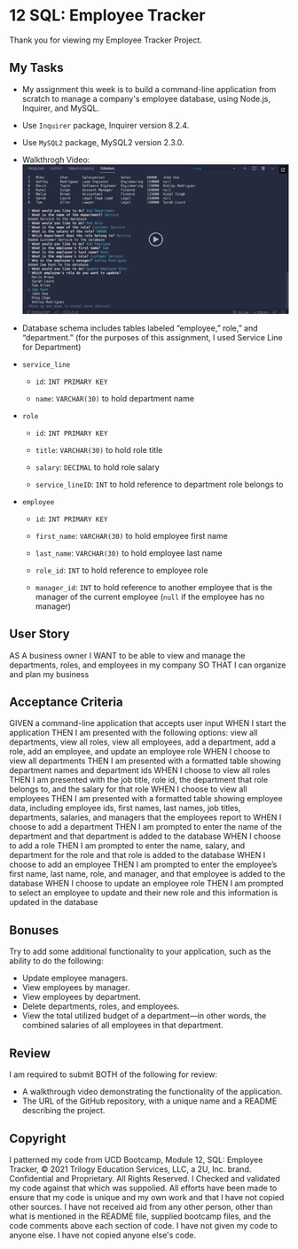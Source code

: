 # 12 SQL: Employee Tracker
Thank you for viewing my Employee Tracker Project.


## My Tasks
* My assignment this week is to build a command-line application from scratch to manage a company's employee database, using Node.js, Inquirer, and MySQL.
* Use `Inquirer` package, Inquirer version 8.2.4. 
* Use `MySQL2` package, MySQL2 version 2.3.0.

* Walkthrogh Video: [![A video thumbnail shows the command-line employee management application with a play button overlaying the view.](./Assets/12-sql-homework-video-thumbnail.png)](https://2u-20.wistia.com/medias/2lnle7xnpk) 

* Database schema includes tables labeled “employee,” role,” and “department.” (for the purposes of this assignment, I used Service Line for Department)
* `service_line`

    * `id`: `INT PRIMARY KEY`

    * `name`: `VARCHAR(30)` to hold department name

* `role`

    * `id`: `INT PRIMARY KEY`

    * `title`: `VARCHAR(30)` to hold role title

    * `salary`: `DECIMAL` to hold role salary

    * `service_lineID`: `INT` to hold reference to department role belongs to

* `employee`

    * `id`: `INT PRIMARY KEY`

    * `first_name`: `VARCHAR(30)` to hold employee first name

    * `last_name`: `VARCHAR(30)` to hold employee last name

    * `role_id`: `INT` to hold reference to employee role

    * `manager_id`: `INT` to hold reference to another employee that is the manager of the current employee (`null` if the employee has no manager)

## User Story
AS A business owner
I WANT to be able to view and manage the departments, roles, and employees in my company
SO THAT I can organize and plan my business

## Acceptance Criteria
GIVEN a command-line application that accepts user input
WHEN I start the application
THEN I am presented with the following options: view all departments, view all roles, view all employees, add a department, add a role, add an employee, and update an employee role
WHEN I choose to view all departments
THEN I am presented with a formatted table showing department names and department ids
WHEN I choose to view all roles
THEN I am presented with the job title, role id, the department that role belongs to, and the salary for that role
WHEN I choose to view all employees
THEN I am presented with a formatted table showing employee data, including employee ids, first names, last names, job titles, departments, salaries, and managers that the employees report to
WHEN I choose to add a department
THEN I am prompted to enter the name of the department and that department is added to the database
WHEN I choose to add a role
THEN I am prompted to enter the name, salary, and department for the role and that role is added to the database
WHEN I choose to add an employee
THEN I am prompted to enter the employee’s first name, last name, role, and manager, and that employee is added to the database
WHEN I choose to update an employee role
THEN I am prompted to select an employee to update and their new role and this information is updated in the database 

## Bonuses
Try to add some additional functionality to your application, such as the ability to do the following:

* Update employee managers.
* View employees by manager.
* View employees by department.
* Delete departments, roles, and employees.
* View the total utilized budget of a department&mdash;in other words, the combined salaries of all employees in that department.

## Review
I am required to submit BOTH of the following for review:
* A walkthrough video demonstrating the functionality of the application.
* The URL of the GitHub repository, with a unique name and a README describing the project.

## Copyright 
I patterned my code from UCD Bootcamp, Module 12, SQL: Employee Tracker, © 2021 Trilogy Education Services, LLC, a 2U, Inc. brand. Confidential and Proprietary. All Rights Reserved. I Checked and validated my code against that which was suppolied. All efforts have been made to ensure that my code is unique and my own work and that I have not copied other sources. I have not received aid from any other person, other than what is mentioned in the README file, supplied bootcamp files, and the code comments above each section of code. I have not given my code to anyone else. I have not copied anyone else's code. 